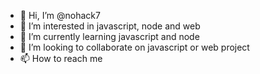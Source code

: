- 👋 Hi, I’m @nohack7
- 👀 I’m interested in javascript, node and web
- 🌱 I’m currently learning javascript and node
- 💞️ I’m looking to collaborate on javascript or web project
- 📫 How to reach me 

<!---
nohack7/nohack7 is a ✨ special ✨ repository because its `README.md` (this file) appears on your GitHub profile.
You can click the Preview link to take a look at your changes.
--->
